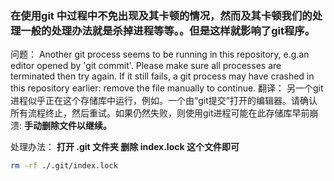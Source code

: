 ### 在使用git 中过程中不免出现及其卡顿的情况，然而及其卡顿我们的处理一般的处理办法就是杀掉进程等等。。但是这样就影响了git程序。
问题：
Another git process seems to be running in this repository, e.g.an editor opened by 'git commit'. Please make sure all processes are terminated then try again. If it still fails, a git process may have crashed in this repository earlier:
remove the file manually to continue.
翻译：
另一个git进程似乎正在这个存储库中运行，例如。一个由“git提交”打开的编辑器。请确认所有流程终止，然后重试。如果仍然失败，则使用git进程可能在此存储库早前崩溃:
**手动删除文件以继续。**

处理办法：
**打开 .git 文件夹 删除 index.lock 这个文件即可**
```sh
rm -rf ./.git/index.lock
```